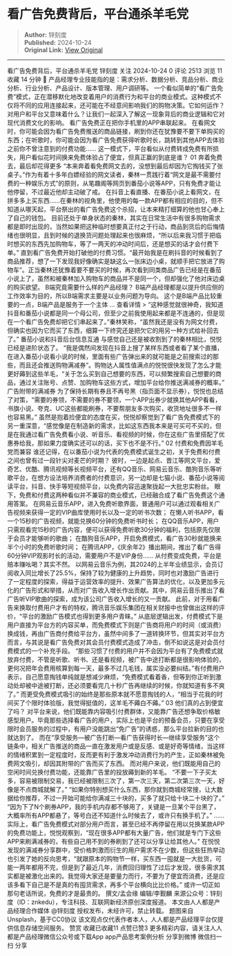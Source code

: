 # 看广告免费背后，平台通杀羊毛党

> **Author:** 锌刻度  
> **Published:** 2024-10-24  
> **Original Link:** [View Original](https://www.woshipm.com/marketing/6131140.html)

---

看广告免费背后，平台通杀羊毛党 锌刻度 关注 2024-10-24 0 评论 2513 浏览 11 收藏 14 分钟 🔗 产品经理专业技能指的是：需求分析、数据分析、竞品分析、商业分析、行业分析、产品设计、版本管理、用户调研等。 一个看似简单的“看广告免费”模式，正在潜移默化地改变着用户的消费行为和平台的商业模式。这种模式不仅将不同的应用连接起来，还可能在不经意间影响我们的购物决策。它如何运作？对用户和平台又意味着什么？让我们一起深入了解这一现象背后的商业逻辑和它对现代消费文化的影响。 看广告免费正在把你手机里的APP串联起来。 在看网文时，你可能会因为看广告免费推送的商品链接，刷到你还在犹豫要不要下单购买的东西；在听歌时，你可能会因为看广告免费获得听歌时长，跳转到其他APP去体验之前你不曾注意到的付费功能…… 这一模式下，平台看似从付费转成免费有所损失，用户看似花时间换来免费体验占了便宜，但真正赢的到底是谁？ 01 奔着免费去，最后却花得更多 “本来奔着看免费网文去的，没想到最后却因为它掏钱买了张桌子。”作为有着十多年白嫖经验的网文读者，秦林一贯践行着“网文是最不需要付费的一种娱乐方式”的原则，从笔趣阁等网页到番茄小说等APP，只有免费才能让他停留，不过最近他却主动破了戒。 在抖音上看直播、在番茄小说上看网文，在拼多多上买东西……在秦林的视角里，他使用的每一款APP都有相应的目的，但不知道从哪天起，平台祭出的看广告免费这个杀招，让本来精打细算的他也甘心奉上了自己的钱包。 目前还处于单身状态的秦林，其实在日常生活中有很多购物需求都是即时出现的，当然如果把这种临时想要真正付之于行动，商品到货后的后悔情绪也很明显，且到时候的退换货问题处理起来也很麻烦，“所以后来我习惯于把临时想买的东西先加购物车，等了一两天的冲动时间后，还是想买的话才会付费下单。” 直到看广告免费开始打破他的付费习惯。“最开始我是在刷抖音的时候看到了商品推荐，想了一下发现我好像确实是缺这么一张床边小桌，就顺手把它放进了购物车”。正当秦林还犹豫着要不要买的时候，再次看到同类商品广告已经是在番茄小说上了，虽然和被秦林加入购物车的商品并不是同一个，但却强化了他对床边桌的购买欲望。 B端究竟需要什么样的产品经理？ B端产品经理都是以提升供应侧的工作效率为目的，所以B端需求主要是以业务问题为导向。 这个是B端产品比较重要的一点，B端产品是服务于一个主体 ... 查看详情 > “这种感觉就很神奇，我知道抖音和番茄小说都是同一个母公司，但至少之前我使用起来都是不连通的，但是现在一个看广告免费却把它们串起来了。”秦林笑称，“虽然我还是没有为网文付费，但确实也因为它而买了东西，细算一下终究还是把欠它的用另一种方式给补回去了。” 番茄小说和抖音后台信息互通 与感觉自己还是被收割到了的秦林相比，悦悦已经是进阶状态了。 “我是偶然间发现在抖音上搜了某样东西或者看了某个直播，在进入番茄小说看小说的时候，里面有些广告弹出来的就可能是之前搜索过的那些，而且还会推送购物满减券”。购物达人属性值满点的悦悦很快发现了怎么才能更好薅到这些羊毛，“关于怎么买到自己想要的东西，可以频繁搜索自己想要的商品，通过关注账号、点赞、加购物车这些方式，增加平台给你推送满减券的概率。” 广告附带的满减券 为了保持长期有券且不再号黑（指页面不显示券），悦悦也总结了对策，“需要的券领，不需要的券不要领，一个APP出券少就换其他APP看看，书旗小说、夸克、UC这些都能刷券，不要帮朋友多次购买，收货地址很多不一样也容易黑。” 虽然是抱着捡便宜的态度在买，悦悦却察觉到了看广告免费模式下的另一重深意，“感觉像是在制造新的需求，比如这东西我本来是可买可不买的，但是在我通过看广告免费看小说、听音乐、看视频的时候，你在这些广告里搭配了优惠券给我，那如果力度确实还可以的话，买下也不是不行。” 02 付费和免费因羊毛党而兼容 谁还记得，在以番茄小说为代表的免费模式诞生之初，关于免费和付费之间也曾有过一段针尖对麦芒的时期？ 彼时，一边是起点、晋江等网文平台，爱奇艺、优酷、腾讯视频等长视频平台，还有QQ音乐、网易云音乐、酷狗音乐等听歌平台，在想方设法培养消费者的付费意识，另一边却是七猫小说、番茄小说等阅读平台，抖音、快手等短视频平台，以免费内容迅速聚拢起一大批忠实粉丝。 眼下，免费和付费这两种看似并不兼容的商业模式，已经融合成了看广告免费这个通用答案。 在网易云音乐APP，进入免费听歌界面，普通用户可以通过观看相关广告视频来获得一定的VIP曲库使用时长以及一定的听书次数； 在懒人听书APP，看一个15秒的广告视频，就能兑换60分钟的免费听书时长； 在QQ音乐APP，用户只需观看完15秒的广告内容，便可以获得免费听歌30分钟的福利，包括原先仅限于会员才能够听的歌曲； 在酷狗音乐APP，开启免费模式，看广告30秒就能换来半个小时的免费听歌时间； 在腾讯APP，《庆余年2》播出期间，推出了看广告得60分钟VIP观影时长的活动，需要用户不是VIP身份…… 从付费变成免费，平台是赔本赚吆喝？其实不然。 以网易云音乐为例，其2024的上半年业绩显示，会员订阅收入同比增长了25.5%，保持了较为健康的上升趋势，同时也对激励广告进行了一定程度的探索，得益于运营效率的提升、效果广告算法的优化，以及更加多元化的广告形式和举措，从而对广告收入增长作出贡献。其中，网易云音乐推出了看广告听VIP歌曲的探索，成为该公司广告收入增长的又一贡献。 此前，对于用看广告来换取付费用户才有的特权，腾讯音乐娱乐集团在相关财报中也曾做出这样的评价，“平台的激励广告模式也得到更多用户青睐。” 从底层逻辑出发，付费模式下是用户直接为平台方的内容买单，而免费模式下则是广告商将用户的时间（或消费）换成钱，再由广告商付费给平台方，虽然中间多了一道转换环节，但其实对平台方而言，与其说是看广告免费对其会员付费模式造成了冲击，倒不如说这是对会员付费模式的一个补充手段。 “那些习惯了付费的用户并不会因为平台有了免费模式就放弃付费，不管是听歌、听书、还是看视频，被广告中途打断都是很影响体验的，更何况把年会费用核算到每一天，最多不过几毛钱，属实没必要纠结。”有付费用户表示，自己愿意掏钱单纯就是想减少麻烦，“免费模式看着香，但等到你正听到激动处却被中途被打断，还必须要看完几十秒广告再继续的时候，你就知道有多不爽了。” 而更受免费模式吸引的始终是那些原本就不愿意掏钱的人，“相当于花我的时间买了个限时体验版，我觉得挺值的，这羊毛不薅白不薅。” 03 他们真的占到便宜了吗？ 对平台来说，他们既能靠内容吸引付费群体，又能靠广告还想争取价格敏感型用户。毕竟那些选择看广告的用户，实际上也是平台的预备会员，只要在享受限时会员服务的过程中，有用户没能跳出“免广告”的诱惑，那么平台拉新的目的也就达到了。 而在“享受服务—被广告打断—看广告获得时长—继续享受服务”这个链条中，相关广告推送的商品一直在激发用户或是反感、或是好奇等情绪，当这样的情绪积累到一定程度时，反而更有利于激发冲动消费行为的产生，正如秦林被免费网文吸引，却因其附带的广告而买了东西。 而对用户来说，他们既能用自己的空闲时间兑换付费功能，还能靠广告里的投放薅到新的羊毛。 “不要一下子买太多，容易被限制交易，我已经被限制三次了，第一次三天，第二次第三次一天，好像是不点商城就解了。” “如果你特别想买什么东西，那你就到商城经常搜，让大数据给你推荐，不过一开始可能给你满减三十块的，买多了就只给十块二十块的了。” “因为下了N个刷券APP，我的手机内存都不够用了，关键是一旦某个平台黑了，大概率所有APP都悬了，等号白还不知道什么时候去了，或许只有换手机了。” …… 实际上，看广告免费模式对部分用户而言，甚至已经不再停留在用以兑换某款APP的免费功能上，悦悦观察到，“现在很多APP都有大量广告，他们就是专门下这些APP来刷满减券的，有些自己用不到的券刷到了还可以分享让给其他人。” 在悦悦发现的满减券分享群中，受价格刺激而衍生的用户需求不在少数，但这些狂热举动也引发了她的反向思考，“就跟原本的购物节一样，买东西一囤就是一大批货，可能一两年都用不完，但是到了最近几年，消费回归理性了过后才发现，很多需求其实都是被激化出来的。我觉得大家还是要量力而行，不要为了便宜而消费，还是应该多看下自己是不是真的有囤货需求，再多个平台横向比比价格。” 或许一切正如那句老话所说，免费的才是最贵的。 撰文/孟会缘 编辑/李觐麟 来源公众号：锌刻度（ID：znkedu），专注科技、互联网新经济原创深度报道。 本文由人人都是产品经理合作媒体 @锌刻度 授权发布，未经许可，禁止转载。 题图来自Unsplash，基于CC0协议 该文观点仅代表作者本人，人人都是产品经理平台仅提供信息存储空间服务。 赞赏 收藏已收藏11 点赞已赞3 更多精彩内容，请关注人人都是产品经理微信公众号或下载App app产品思考案例分析 分享到微博 微信扫一扫 分享